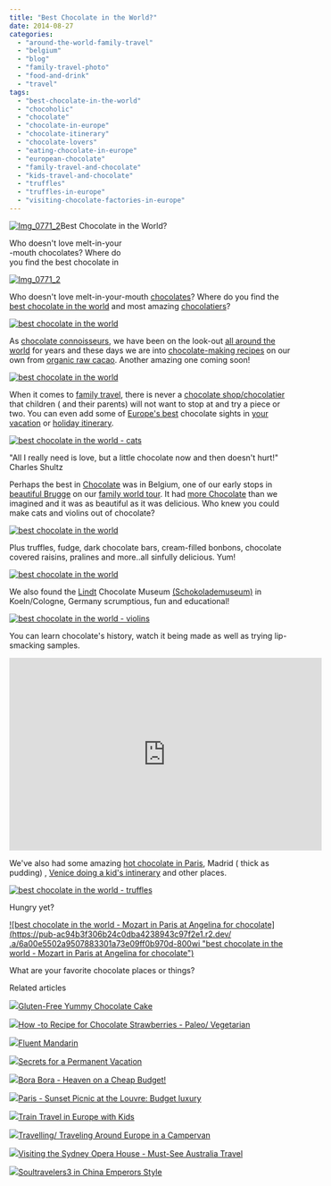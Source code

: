 ```yaml
---
title: "Best Chocolate in the World?"
date: 2014-08-27
categories: 
  - "around-the-world-family-travel"
  - "belgium"
  - "blog"
  - "family-travel-photo"
  - "food-and-drink"
  - "travel"
tags: 
  - "best-chocolate-in-the-world"
  - "chocoholic"
  - "chocolate"
  - "chocolate-in-europe"
  - "chocolate-itinerary"
  - "chocolate-lovers"
  - "eating-chocolate-in-europe"
  - "european-chocolate"
  - "family-travel-and-chocolate"
  - "kids-travel-and-chocolate"
  - "truffles"
  - "truffles-in-europe"
  - "visiting-chocolate-factories-in-europe"
---
```


  
[![Img_0771_2](https://pub-ac94b3f306b24c0dba4238943c97f2e1.r2.dev/6a00e5502a9507883301b8d05def3f970c.png "Img_0771_2")](https://pub-ac94b3f306b24c0dba4238943c97f2e1.r2.dev/6a00e5502a9507883301b8d05def3f970c.png)Best Chocolate in the World?  
  
Who doesn't love melt-in-your  
\-mouth chocolates? Where do  
you find the best chocolate in

<!--more-->  
[![Img_0771_2](https://pub-ac94b3f306b24c0dba4238943c97f2e1.r2.dev/6a00e5502a9507883301b7c6d40f41970b.png "Img_0771_2")](https://pub-ac94b3f306b24c0dba4238943c97f2e1.r2.dev/6a00e5502a9507883301b7c6d40f41970b.png)  
  
  
Who doesn't love melt-in-your-mouth [chocolates](http://soultravelers3new.local/2013/08/best-healthy-chocolate-ice-cream-recipe-no-machine.html "chocolate ice cream recipe without a machine")? Where do you find the [best chocolate in the world](http://soultravelers3new.local/2013/10/best-chocolate-cake-recipe-ever-and-its-paleo-healthy-grain-free.html "best chocolate cake in the world recipe") and most amazing [chocolatiers](http://soultravelers3new.local/2006/09/sun-arc-de-triu.html "Paris chocolatier")?  
  
[![best chocolate in the world](https://pub-ac94b3f306b24c0dba4238943c97f2e1.r2.dev/6a00e5502a9507883301b7c6d422b7970b.png "best chocolate in the world")](https://pub-ac94b3f306b24c0dba4238943c97f2e1.r2.dev/6a00e5502a9507883301b7c6d422b7970b.png)  
  
  
As [chocolate connoisseurs](http://soultravelers3new.local/2014/01/gluten-free-yummy-chocolate-cake.html "best chocolate cake recipe"), we have been on the look-out [all around the world](http://soultravelers3new.local/2012/12/around-the-world-family-travel.html "travel around the world") for years and these days we are into [chocolate-making recipes](http://soultravelers3new.local/recipes/ "healthy recipes") on our own from [organic raw cacao](http://soultravelers3new.local/2014/03/how-to-recipe-for-chocolate-strawberries-paleo-vegetarian.html#more "chocolate strawberries recipe healthy"). Another amazing one coming soon!  
  
[![best chocolate in the world](https://pub-ac94b3f306b24c0dba4238943c97f2e1.r2.dev/6a00e5502a9507883301b7c6d422d1970b.png "best chocolate in the world")](https://pub-ac94b3f306b24c0dba4238943c97f2e1.r2.dev/6a00e5502a9507883301b7c6d422d1970b.png)  
  
When it comes to [family travel](http://soultravelers3new.local/2009/04/how-to-travel-the-world-as-a-digital-nomad-family.html "family travel"), there is never a [chocolate shop/chocolatier](http://soultravelers3new.local/2006/09/sun-arc-de-triu.html "chocolate shop chocolatier")  that children ( and their parents) will not want to stop at and try a piece or two. You can even add some of [Europe's best](http://soultravelers3new.local/2013/09/best-places-to-visit-in-europe.html "Europe's best places to visit") chocolate sights in [your vacation](http://soultravelers3new.local/2012/02/5-best-european-family-vacations.html "best Europe family vacations ") or [holiday itinerary](http://soultravelers3new.local/2014/06/top-10-summer-vacations-for-family-travel-.html "top 10 summer vacations").  
  
[![best chocolate in the world - cats](https://pub-ac94b3f306b24c0dba4238943c97f2e1.r2.dev/6a00e5502a9507883301a73e09fdbb970d.png "best chocolate in the world - cats")](https://pub-ac94b3f306b24c0dba4238943c97f2e1.r2.dev/6a00e5502a9507883301a73e09fdbb970d.png)  
  
  
"All I really need is love, but a little chocolate now and then doesn't hurt!" Charles Shultz  
  
Perhaps the best in [Chocolate](http://soultravelers3new.local/2006/09/chocolate-choco.html "chocolate chocolate chocolate belgium") was in Belgium, one of our early stops in [beautiful Brugge](http://soultravelers3new.local/2006/09/brugge-a-living.html "beautiful brugge") on our [family world tour](http://soultravelers3new.local/2010/09/8-reasons-for-a-family-world-trip-international-vacations-holidays-abroad-longterm-travel-rtw.html "family world tour"). It had [more Chocolate](http://soultravelers3new.local/2006/09/more-chocolate.html "more chocolate") than we imagined and it was as beautiful as it was delicious. Who knew you could make cats and violins out of chocolate?  
  
[![best chocolate in the world](https://pub-ac94b3f306b24c0dba4238943c97f2e1.r2.dev/6a00e5502a9507883301b8d05e03ce970c.png "best chocolate in the world")](https://pub-ac94b3f306b24c0dba4238943c97f2e1.r2.dev/6a00e5502a9507883301b8d05e03ce970c.png)  
  
  
Plus truffles, fudge, dark chocolate bars, cream-filled bonbons, chocolate covered raisins, pralines and more..all sinfully delicious. Yum!  
  
[![best chocolate in the world](https://pub-ac94b3f306b24c0dba4238943c97f2e1.r2.dev/6a00e5502a9507883301b8d05e0416970c.png "best chocolate in the world")](https://pub-ac94b3f306b24c0dba4238943c97f2e1.r2.dev/6a00e5502a9507883301b8d05e0416970c.png)  
  
  
We also found the [Lindt](http://www.lindt.com/2865/2866.asp) Chocolate Museum [(Schokolademuseum)](http://www.schokoladenmuseum.de/index_e.html "Schokolademuseum/chocolate museum website") in Koeln/Cologne, Germany scrumptious, fun and educational!  
  
[![best chocolate in the world - violins](https://pub-ac94b3f306b24c0dba4238943c97f2e1.r2.dev/6a00e5502a9507883301b8d05e0440970c.png "best chocolate in the world - violins")](https://pub-ac94b3f306b24c0dba4238943c97f2e1.r2.dev/6a00e5502a9507883301b8d05e0440970c.png)  
  
  
You can learn chocolate's history, watch it being made as well as trying lip-smacking samples.  
  

<iframe frameborder="0" height="345" src="http://www.youtube.com/embed/yihxmH3ZJno?rel=0" width="560"></iframe>

  
  
  
We've also had some amazing [hot chocolate in Paris](http://soultravelers3new.local/2006/09/notre-dame-left.html "hot chocolate paris"), Madrid ( thick as pudding) , [Venice doing a kid's intinerary](http://soultravelers3new.local/2007/05/kids-lit-itiner.html "venice doing a kid's itinerary") and other places.  
  
[![best chocolate in the world - truffles](https://pub-ac94b3f306b24c0dba4238943c97f2e1.r2.dev/6a00e5502a9507883301b8d05e0470970c.png "best chocolate in the world - truffles")](https://pub-ac94b3f306b24c0dba4238943c97f2e1.r2.dev/6a00e5502a9507883301b8d05e0470970c.png)  
  
Hungry yet?  
  
[![best chocolate in the world - Mozart in Paris at Angelina for chocolate](https://pub-ac94b3f306b24c0dba4238943c97f2e1.r2.dev/
.a/6a00e5502a9507883301a73e09ff0b970d-800wi "best chocolate in the world - Mozart in Paris at Angelina for chocolate")](https://pub-ac94b3f306b24c0dba4238943c97f2e1.r2.dev/6a00e5502a9507883301a73e09ff0b970d.png)  
  
What are your favorite chocolate places or things?

Related articles

[![](http://i.zemanta.com/242410534_80_80.jpg)](http://soultravelers3new.local/2014/01/gluten-free-yummy-chocolate-cake.html)[Gluten-Free Yummy Chocolate Cake](http://soultravelers3new.local/2014/01/gluten-free-yummy-chocolate-cake.html)

[![](http://i.zemanta.com/259058801_80_80.jpg)](http://soultravelers3new.local/2014/03/how-to-recipe-for-chocolate-strawberries-paleo-vegetarian.html)[How -to Recipe for Chocolate Strawberries - Paleo/ Vegetarian](http://soultravelers3new.local/2014/03/how-to-recipe-for-chocolate-strawberries-paleo-vegetarian.html)

[![](http://i.zemanta.com/175476274_80_80.jpg)](http://soultravelers3new.local/2013/06/fluent-mandarin.html)[Fluent Mandarin](http://soultravelers3new.local/2013/06/fluent-mandarin.html)

[![](http://i.zemanta.com/197008054_80_80.jpg)](http://soultravelers3new.local/2013/08/secrets-for-a-permanent-vacation-travel-tips.html)[Secrets for a Permanent Vacation](http://soultravelers3new.local/2013/08/secrets-for-a-permanent-vacation-travel-tips.html)

[![](http://i.zemanta.com/92363554_80_80.jpg)](http://soultravelers3new.local/2012/06/bora-bora-heaven-on-a-cheap-budget.html)[Bora Bora - Heaven on a Cheap Budget!](http://soultravelers3new.local/2012/06/bora-bora-heaven-on-a-cheap-budget.html)

[![](http://i.zemanta.com/123496699_80_80.jpg)](http://soultravelers3new.local/2012/11/paris-sunset-picnic-at-the-louvre-budget-luxury.html)[Paris - Sunset Picnic at the Louvre: Budget luxury](http://soultravelers3new.local/2012/11/paris-sunset-picnic-at-the-louvre-budget-luxury.html)

[![](http://i.zemanta.com/172468718_80_80.jpg)](http://soultravelers3new.local/2013/05/train-travel-in-europe-with-kids.html)[Train Travel in Europe with Kids](http://soultravelers3new.local/2013/05/train-travel-in-europe-with-kids.html)

[![](http://i.zemanta.com/101284346_80_80.jpg)](http://soultravelers3new.local/2012/07/travelling-traveling-around-europe-in-a-campervan.html)[Travelling/ Traveling Around Europe in a Campervan](http://soultravelers3new.local/2012/07/travelling-traveling-around-europe-in-a-campervan.html)

[![](http://i.zemanta.com/112823726_80_80.jpg)](http://soultravelers3new.local/2012/09/visiting-the-sydney-opera-house-must-see-australia-travel.html)[Visiting the Sydney Opera House - Must-See Australia Travel](http://soultravelers3new.local/2012/09/visiting-the-sydney-opera-house-must-see-australia-travel.html)

[![](http://i.zemanta.com/130189927_80_80.jpg)](http://soultravelers3new.local/2012/12/soultravelers3-in-china-emperors-style.html)[Soultravelers3 in China Emperors Style](http://soultravelers3new.local/2012/12/soultravelers3-in-china-emperors-style.html)
